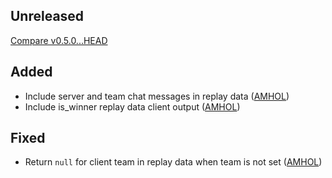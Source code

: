 ## Unreleased

[Compare v0.5.0...HEAD](https://github.com/AMHOL/openra-ruby/compare/v0.5.0...HEAD)

## Added

* Include server and team chat messages in replay data ([AMHOL](https://github.com/AMHOL))
* Include is_winner replay data client output ([AMHOL](https://github.com/AMHOL))

## Fixed

* Return `null` for client team in replay data when team is not set ([AMHOL](https://github.com/AMHOL))
